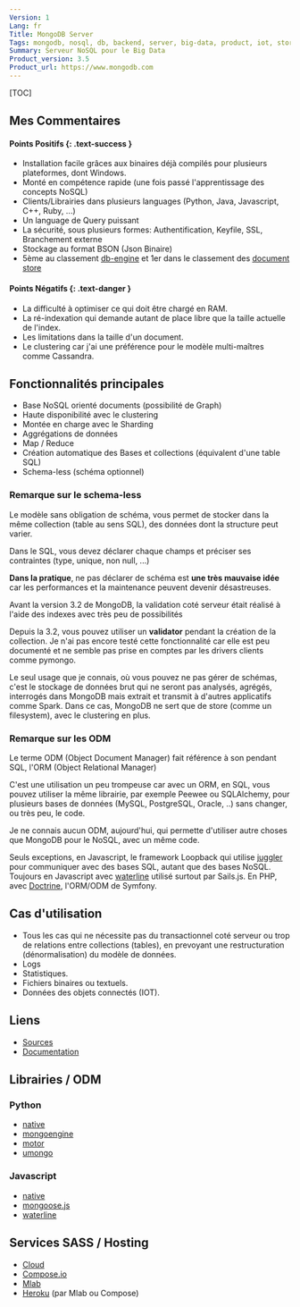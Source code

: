 ```yaml
---
Version: 1
Lang: fr
Title: MongoDB Server
Tags: mongodb, nosql, db, backend, server, big-data, product, iot, storage
Summary: Serveur NoSQL pour le Big Data
Product_version: 3.5
Product_url: https://www.mongodb.com
---
```


[TOC]

## Mes Commentaires

#### Points Positifs {: .text-success }

* Installation facile grâces aux binaires déjà compilés pour plusieurs
  plateformes, dont Windows.
* Monté en compétence rapide (une fois passé l'apprentissage des concepts NoSQL)
* Clients/Librairies dans plusieurs languages (Python, Java, Javascript, C++,
  Ruby, ...)
* Un language de Query puissant
* La sécurité, sous plusieurs formes: Authentification, Keyfile, SSL,
  Branchement externe
* Stockage au format BSON (Json Binaire)
* 5ème au classement [db-engine](https://db-engines.com/en/ranking) et 1er dans
  le classement des
  [document store](https://db-engines.com/en/ranking/document+store)

#### Points Négatifs {: .text-danger }

* La difficulté à optimiser ce qui doit être chargé en RAM.
* La ré-indexation qui demande autant de place libre que la taille actuelle de
  l'index.
* Les limitations dans la taille d'un document.
* Le clustering car j'ai une préférence pour le modèle multi-maîtres comme
  Cassandra.

## Fonctionnalités principales

* Base NoSQL orienté documents (possibilité de Graph)
* Haute disponibilité avec le clustering
* Montée en charge avec le Sharding
* Aggrégations de données
* Map / Reduce
* Création automatique des Bases et collections (équivalent d'une table SQL)
* Schema-less (schéma optionnel)

### Remarque sur le schema-less

Le modèle sans obligation de schéma, vous permet de stocker dans la même
collection (table au sens SQL), des données dont la structure peut varier.

Dans le SQL, vous devez déclarer chaque champs et préciser ses contraintes
(type, unique, non null, ...)

**Dans la pratique**, ne pas déclarer de schéma est **une très mauvaise idée**
car les performances et la maintenance peuvent devenir désastreuses.

Avant la version 3.2 de MongoDB, la validation coté serveur était réalisé à
l'aide des indexes avec très peu de possibilités

Depuis la 3.2, vous pouvez utiliser un **validator** pendant la création de la
collection. Je n'ai pas encore testé cette fonctionnalité car elle est peu
documenté et ne semble pas prise en comptes par les drivers clients comme
pymongo.

Le seul usage que je connais, où vous pouvez ne pas gérer de schémas, c'est le
stockage de données brut qui ne seront pas analysés, agrégés, interrogés dans
MongoDB mais extrait et transmit à d'autres applicatifs comme Spark. Dans ce
cas, MongoDB ne sert que de store (comme un filesystem), avec le clustering en
plus.

### Remarque sur les ODM

Le terme ODM (Object Document Manager) fait référence à son pendant SQL, l'ORM
(Object Relational Manager)

C'est une utilisation un peu trompeuse car avec un ORM, en SQL, vous pouvez
utiliser la même librairie, par exemple Peewee ou SQLAlchemy, pour plusieurs
bases de données (MySQL, PostgreSQL, Oracle, ..) sans changer, ou très peu, le
code.

Je ne connais aucun ODM, aujourd'hui, qui permette d'utiliser autre choses que
MongoDB pour le NoSQL, avec un même code.

Seuls exceptions, en Javascript, le framework Loopback qui utilise
[juggler](https://github.com/strongloop/loopback-datasource-juggler) pour
communiquer avec des bases SQL, autant que des bases NoSQL. Toujours en
Javascript avec [waterline](https://github.com/balderdashy/waterline) utilisé
surtout par Sails.js. En PHP, avec [Doctrine](https://github.com/doctrine),
l'ORM/ODM de Symfony.

## Cas d'utilisation

* Tous les cas qui ne nécessite pas du transactionnel coté serveur ou trop de
  relations entre collections (tables), en prevoyant une restructuration
  (dénormalisation) du modèle de données.
* Logs
* Statistiques.
* Fichiers binaires ou textuels.
* Données des objets connectés (IOT).

## Liens

* [Sources](https://github.com/mongodb)
* [Documentation](https://docs.mongodb.com/manual/)

## Librairies / ODM

### Python

* [native](http://api.mongodb.com/python/current/)
* [mongoengine](http://mongoengine.org/)
* [motor](https://github.com/mongodb/motor)
* [umongo](https://github.com/Scille/umongo)

### Javascript

* [native](https://mongodb.github.io/node-mongodb-native/)
* [mongoose.js](http://mongoosejs.com)
* [waterline](https://github.com/balderdashy/waterline)

## Services SASS / Hosting

* [Cloud](https://cloud.mongodb.com/)
* [Compose.io](https://www.compose.com/databases/mongodb)
* [Mlab](https://mlab.com/)
* [Heroku](http://heroku.com) (par Mlab ou Compose)
